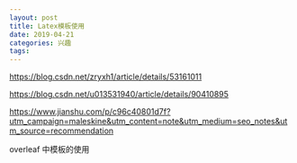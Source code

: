 ```yaml
---
layout: post
title: Latex模板使用
date: 2019-04-21 
categories: 兴趣
tags: 
---
```


https://blog.csdn.net/zryxh1/article/details/53161011

https://blog.csdn.net/u013531940/article/details/90410895

https://www.jianshu.com/p/c96c40801d7f?utm_campaign=maleskine&utm_content=note&utm_medium=seo_notes&utm_source=recommendation

overleaf 中模板的使用